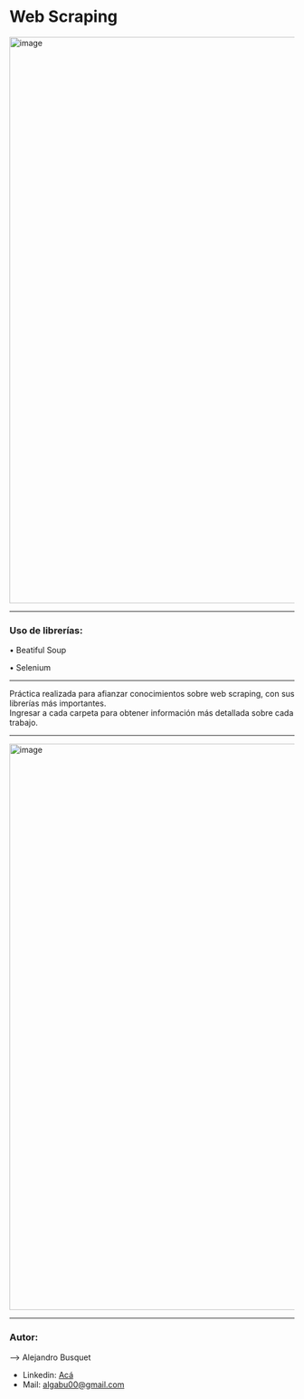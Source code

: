 # Web Scraping

<img width="1000" alt="image" src=https://miro.medium.com/v2/resize:fit:1400/0*zAtXrz7KRli10TXX.jpg>

-------

### Uso de librerías:

•	Beatiful Soup

•	Selenium

-------

Práctica realizada para afianzar conocimientos sobre web scraping, con sus librerías más importantes.<br>
Ingresar a cada carpeta para obtener información más detallada sobre cada trabajo.

-------

<img width="1000" alt="image" src=https://www.antevenio.com/wp-content/uploads/2019/03/web.jpeg>

-------

### Autor:

--> Alejandro Busquet
* Linkedin: [Acá](https://www.linkedin.com/in/alejandro-busquet/ "Acá")
* Mail: algabu00@gmail.com

